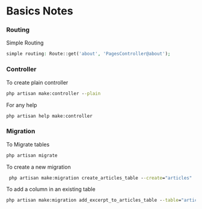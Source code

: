 

# Basics Notes


### Routing
Simple Routing
```php
simple routing: Route::get('about', 'PagesController@about');
```

### Controller
To create plain controller
```cmd
php artisan make:controller --plain
```
For any help
```cmd
php artisan help make:controller
```


### Migration
To Migrate tables
```cmd
php artisan migrate
```
To create a new migration
```cmd
 php artisan make:migration create_articles_table --create="articles"
```
To add a column in an existing table
```cmd
php artisan make:migration add_excerpt_to_articles_table --table="articles"
```
